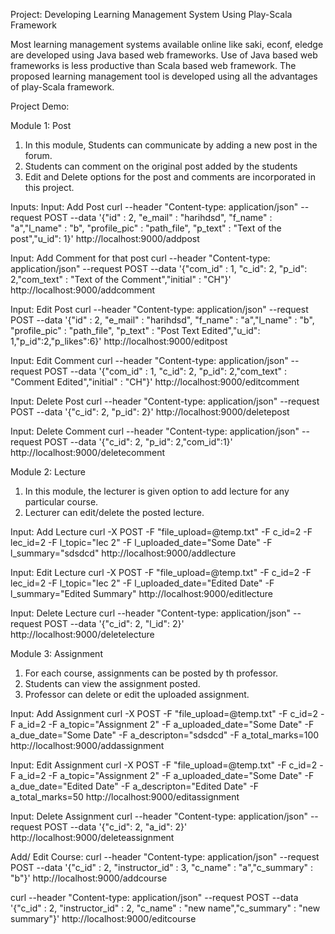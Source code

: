Project: Developing Learning Management System Using Play-Scala Framework

Most learning management systems available online like saki, econf, eledge are developed using Java based web frameworks. Use of Java based web frameworks is less productive than Scala based web framework. The proposed learning management tool is developed using all the advantages of play-Scala framework. 



Project Demo:

Module 1: Post

1. In this module, Students can communicate by adding a new post in the forum.
2. Students can comment on the original post added by the students
3. Edit and Delete options for the post and comments are incorporated in this project.

Inputs:
Input:  Add Post
curl --header "Content-type: application/json" --request POST --data '{"id" : 2, "e_mail" : "harihdsd", "f_name" : "a","l_name" : "b", "profile_pic" : "path_file", "p_text" : "Text of the post","u_id": 1}' http://localhost:9000/addpost

Input: Add Comment for that post
curl --header "Content-type: application/json" --request POST --data '{"com_id" : 1, "c_id": 2, "p_id": 2,"com_text" : "Text of the Comment","initial" : "CH"}'  http://localhost:9000/addcomment

Input: Edit Post
curl --header "Content-type: application/json" --request POST --data '{"id" : 2, "e_mail" : "harihdsd", "f_name" : "a","l_name" : "b", "profile_pic" : "path_file", "p_text" : "Post Text Edited","u_id": 1,"p_id":2,"p_likes":6}' http://localhost:9000/editpost

Input: Edit Comment
curl --header "Content-type: application/json" --request POST --data '{"com_id" : 1, "c_id": 2, "p_id": 2,"com_text" : "Comment Edited","initial" : "CH"}'  http://localhost:9000/editcomment

Input: Delete Post
curl --header "Content-type: application/json" --request POST --data '{"c_id": 2, "p_id": 2}' http://localhost:9000/deletepost

Input: Delete Comment
curl --header "Content-type: application/json" --request POST --data '{"c_id": 2, "p_id": 2,"com_id":1}' http://localhost:9000/deletecomment

Module 2: Lecture
1. In this module, the lecturer is given option to add lecture for any particular course.
2. Lecturer can edit/delete the posted lecture.

Input: Add Lecture
curl -X POST -F "file_upload=@temp.txt" -F c_id=2 -F lec_id=2 -F l_topic="lec 2" -F l_uploaded_date="Some Date" -F l_summary="sdsdcd" http://localhost:9000/addlecture

Input: Edit Lecture
curl -X POST -F "file_upload=@temp.txt" -F c_id=2 -F lec_id=2 -F l_topic="lec 2" -F l_uploaded_date="Edited Date" -F l_summary="Edited Summary" http://localhost:9000/editlecture

Input: Delete Lecture
curl --header "Content-type: application/json" --request POST --data '{"c_id": 2, "l_id": 2}' http://localhost:9000/deletelecture



Module 3: Assignment
1. For each course, assignments can be posted by th professor.
2. Students can view the assignment posted.
3. Professor can delete or edit the uploaded assignment.

Input: Add Assignment
curl -X POST -F "file_upload=@temp.txt" -F c_id=2 -F a_id=2 -F a_topic="Assignment 2" -F a_uploaded_date="Some Date" -F a_due_date="Some Date"  -F a_descripton="sdsdcd" -F a_total_marks=100 http://localhost:9000/addassignment

Input: Edit Assignment
curl -X POST -F "file_upload=@temp.txt" -F c_id=2 -F a_id=2 -F a_topic="Assignment 2" -F a_uploaded_date="Some Date" -F a_due_date="Edited Date"  -F a_descripton="Edited Date" -F a_total_marks=50 http://localhost:9000/editassignment

Input: Delete Assignment
curl --header "Content-type: application/json" --request POST --data '{"c_id": 2, "a_id": 2}' http://localhost:9000/deleteassignment


Add/ Edit Course:
curl --header "Content-type: application/json" --request POST --data '{"c_id" : 2, "instructor_id" : 3, "c_name" : "a","c_summary" : "b"}' http://localhost:9000/addcourse

curl --header "Content-type: application/json" --request POST --data '{"c_id" : 2, "instructor_id" : 2, "c_name" : "new name","c_summary" : "new summary"}' http://localhost:9000/editcourse
